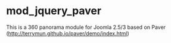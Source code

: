 # mod_jquery_paver
This is a 360 panorama module for Joomla 2.5/3 based on Paver (http://terrymun.github.io/paver/demo/index.html)
